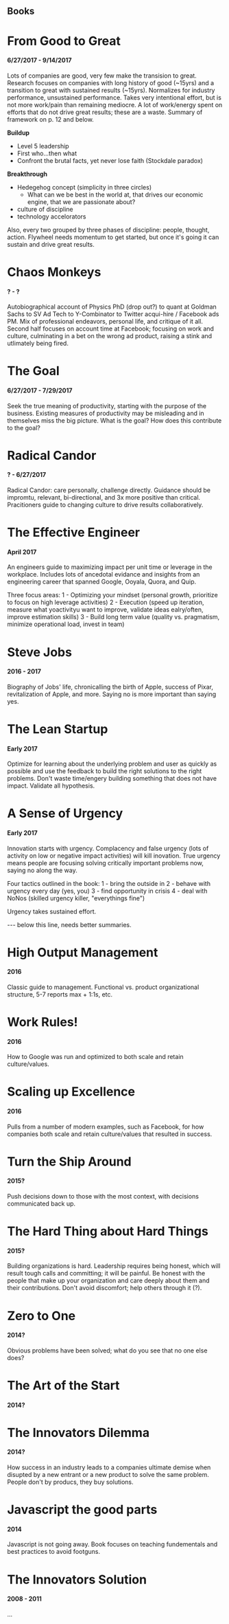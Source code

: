 Books
---

# From Good to Great
#### 6/27/2017 - 9/14/2017
Lots of companies are good, very few make the transision to great. Research focuses on companies with long history of good (~15yrs) and a transition to great with sustained results (~15yrs). Normalizes for industry performance, unsustained performance. Takes very intentional effort, but is not more work/pain than remaining mediocre. A lot of work/energy spent on efforts that do not drive great results; these are a waste. Summary of framework on p. 12 and below.

**Buildup**
- Level 5 leadership
- First who...then what
- Confront the brutal facts, yet never lose faith (Stockdale paradox)

**Breakthrough**
- Hedegehog concept (simplicity in three circles)
  - What can we be best in the world at, that drives our economic engine, that we are passionate about?
- culture of discipline
- technology accelorators

Also, every two grouped by three phases of discipline: people, thought, action. Flywheel needs momentum to get started, but once it's going it can sustain and drive great results.


# Chaos Monkeys
#### ? - ?
Autobiographical account of Physics PhD (drop out?) to quant at Goldman Sachs to SV Ad Tech to Y-Combinator to Twitter acqui-hire / Facebook ads PM. Mix of professional endeavors, personal life, and critique of it all. Second half focuses on account time at Facebook; focusing on work and culture, culminating in a bet on the wrong ad product, raising a stink and utlimately being fired.


# The Goal
#### 6/27/2017 - 7/29/2017
Seek the true meaning of productivity, starting with the purpose of the business. Existing measures of productivity may be misleading and in themselves miss the big picture. What is the goal? How does this contribute to the goal?


# Radical Candor
#### ? - 6/27/2017
Radical Candor: care personally, challenge directly. Guidance should be impromtu, relevant, bi-directional, and 3x more positive than critical. Pracitioners guide to changing culture to drive results collaboratively.

# The Effective Engineer
#### April 2017
An engineers guide to maximizing impact per unit time or leverage in the workplace. Includes lots of ancedotal evidance and insights from an engineering career that spanned Google, Ooyala, Quora, and Quip.

Three focus areas:
  1 - Optimizing your mindset (personal growth, prioritize to focus on high leverage activities)
  2 - Execution (speed up iteration, measure what yoactivityu want to improve, validate ideas ealry/often, improve estimation skills)
  3  - Build long term value (quality vs. pragmatism, minimize operational load, invest in team)

# Steve Jobs
#### 2016 - 2017
Biography of Jobs' life, chronicalling the birth of Apple, success of Pixar, revitalization of Apple, and more. Saying no is more important than saying yes.

# The Lean Startup
#### Early 2017
Optimize for learning about the underlying problem and user as quickly as possible and use the feedback to build the right solutions to the right problems. Don't waste time/engery building something that does not have impact. Validate all hypothesis.

# A Sense of Urgency
#### Early 2017
Innovation starts with urgency. Complacency and false urgency (lots of activity on low or negative impact activities) will kill inovation. True urgency means people are focusing solving critically important problems now, saying no along the way.

Four tactics outlined in the book:
  1 - bring the outside in
  2 - behave with urgency every day (yes, you)
  3 - find opportunity in crisis
  4 - deal with NoNos (skilled urgency killer, "everythings fine")

Urgency takes sustained effort.

--- below this line, needs better summaries.

# High Output Management
#### 2016
Classic guide to management. Functional vs. product organizational structure, 5-7 reports max + 1:1s, etc.

# Work Rules!
#### 2016
How to Google was run and optimized to both scale and retain culture/values.

# Scaling up Excellence
#### 2016
Pulls from a number of modern examples, such as Facebook, for how companies both scale and retain culture/values that resulted in success.

# Turn the Ship Around
#### 2015?
Push decisions down to those with the most context, with decisions communicated back up.

# The Hard Thing about Hard Things
#### 2015?
Building organizations is hard. Leadership requires being honest, which will result tough calls and committing; it will be painful. Be honest with the people that make up your organization and care deeply about them and their contributions. Don't avoid discomfort; help others through it (?).

# Zero to One
#### 2014?
Obvious problems have been solved; what do you see that no one else does?

# The Art of the Start
#### 2014?

# The Innovators Dilemma
#### 2014?
How success in an industry leads to a companies ultimate demise when disupted by a new entrant or a new product to solve the same problem. People don't by producs, they buy solutions.

# Javascript the good parts
#### 2014
Javascript is not going away. Book focuses on teaching fundementals and best practices to avoid footguns.

# The Innovators Solution
#### 2008 - 2011
...
